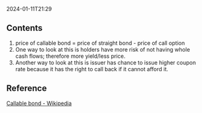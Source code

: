 2024-01-11T21:29
## Contents
1. price of callable bond = price of straight bond - price of call option
2. One way to look at this is holders have more risk of not having whole cash flows; therefore more yield/less price.
3. Another way to look at this is issuer has chance to issue higher coupon rate because it has the right to call back if it cannot afford it.

## Reference
[Callable bond - Wikipedia](https://en.wikipedia.org/wiki/Callable_bond)

